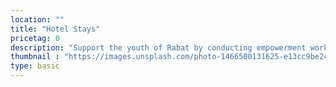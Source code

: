 ```yaml
---
location: ""
title: "Hotel Stays"
pricetag: 0
description: "Support the youth of Rabat by conducting empowerment workshops that focus on skill-building, career guidance, and personal development. Volunteers will work with local organizations to mentor and inspire young people, helping them to achieve their full potential and contribute positively to their communities."
thumbnail : "https://images.unsplash.com/photo-1466500131625-e13cc9be24ec?q=80&w=1470&auto=format&fit=crop&ixlib=rb-4.0.3&ixid=M3wxMjA3fDB8MHxwaG90by1wYWdlfHx8fGVufDB8fHx8fA%3D%3D"
type: basic
---
```

